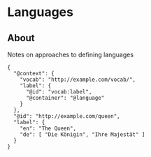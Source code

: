 # Languages

## About

Notes on approaches to defining languages


```
{
  "@context": {
    "vocab": "http://example.com/vocab/",
    "label": {
      "@id": "vocab:label",
      "@container": "@language"
    }
  },
  "@id": "http://example.com/queen",
  "label": {
    "en": "The Queen",
    "de": [ "Die Königin", "Ihre Majestät" ]
  }
}
```